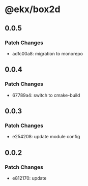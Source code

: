 # @ekx/box2d

## 0.0.5

### Patch Changes

- adfc00a8: migration to monorepo

## 0.0.4

### Patch Changes

- 67789a4: switch to cmake-build

## 0.0.3

### Patch Changes

- e254208: update module config

## 0.0.2

### Patch Changes

- e812170: update
